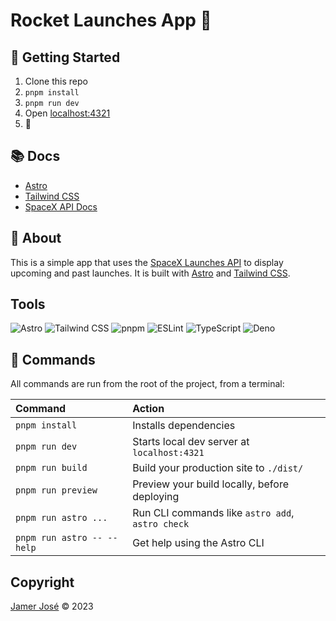 # Rocket Launches App 🚀

## 🚀 Getting Started

1. Clone this repo
2. `pnpm install`
3. `pnpm run dev`
4. Open [localhost:4321](http://localhost:4321)
5. 🚀

## 📚 Docs

- [Astro](https://docs.astro.build/)
- [Tailwind CSS](https://tailwindcss.com/docs)
- [SpaceX API Docs](https://docs.spacexdata.com/)

<!-- about -->
## 📖 About

This is a simple app that uses the [SpaceX Launches
API](https://api.spacexdata.com/v5/launches) to display upcoming and past
launches. It is built with [Astro](https://astro.build) and [Tailwind
CSS](https://tailwindcss.com/).

## Tools

![Astro](https://img.shields.io/badge/-Astro-000000?style=flat&logo=astro&logoColor=FFFFFF)
![Tailwind
CSS](https://img.shields.io/badge/-Tailwind%20CSS-38B2AC?style=flat&logo=tailwind-css&logoColor=FFFFFF)
![pnpm](https://img.shields.io/badge/-pnpm-F69220?style=flat&logo=pnpm&logoColor=FFFFFF)
![ESLint](https://img.shields.io/badge/-ESLint-4B32C3?style=flat&logo=eslint&logoColor=FFFFFF)
![TypeScript](https://img.shields.io/badge/-TypeScript-3178C6?style=flat&logo=typescript&logoColor=FFFFFF)
![Deno](https://img.shields.io/badge/-Deno-000000?style=flat&logo=deno&logoColor=FFFFFF)

## 🧞 Commands

All commands are run from the root of the project, from a terminal:

| Command                   | Action                                           |
| :------------------------ | :----------------------------------------------- |
| `pnpm install`             | Installs dependencies                            |
| `pnpm run dev`             | Starts local dev server at `localhost:4321`      |
| `pnpm run build`           | Build your production site to `./dist/`          |
| `pnpm run preview`         | Preview your build locally, before deploying     |
| `pnpm run astro ...`       | Run CLI commands like `astro add`, `astro check` |
| `pnpm run astro -- --help` | Get help using the Astro CLI                     |

## Copyright

[Jamer José](https://www.github.com/jamerrq) ©️ 2023
